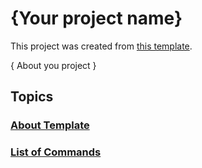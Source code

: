 # {Your project name}

This project was created from [this template](https://github.com/lmoscheni/fastify-ts-app-template).

{ About you project }

## Topics
### [About Template](docs/About.md)
### [List of Commands](docs/Commands.md)